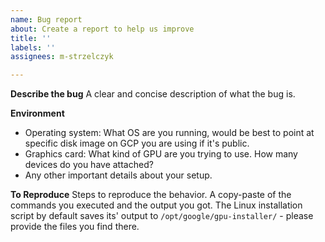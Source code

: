 ```yaml
---
name: Bug report
about: Create a report to help us improve
title: ''
labels: ''
assignees: m-strzelczyk

---
```


**Describe the bug**
A clear and concise description of what the bug is.

**Environment**
 - Operating system: What OS are you running, would be best to point at specific disk image on GCP you are using if it's public.
 - Graphics card: What kind of GPU are you trying to use. How many devices do you have attached?
 - Any other important details about your setup.

**To Reproduce**
Steps to reproduce the behavior. A copy-paste of the commands you executed and the output you got. The Linux installation script by default saves its' output to `/opt/google/gpu-installer/` - please provide the files you find there.
